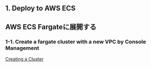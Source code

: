 ## 1. Deploy to AWS ECS
## AWS ECS Fargateに展開する

### 1-1. Create a fargate cluster with a new VPC by Console Management
[Creating a Cluster](https://docs.aws.amazon.com/AmazonECS/latest/developerguide/create_cluster.html)
